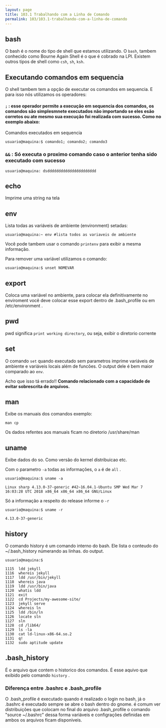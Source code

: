 ```yaml
---
layout: page
title: 103.1 Trabalhando com a Linha de Comando
permalink: 103/103.1-trabalhando-com-a-linha-de-comando
---
```


## bash

O bash é o nome do tipo de shell que estamos utilizando. O `bash`, tambem conhecido como Bourne Again Shell é o que é cobrado na LPI. Existem outros tipos de shell como `csh`, `sh`, `ksh`.

## Executando comandos em sequencia

O shell tambem tem a opção de executar os comandos em sequencia. E para isso nós utilizamos os operadores:

#### `;` : esse operador permite a execução em sequencia dos comandos, os comandos são simplesmnete executados não importando se eles esão corretos ou ate mesmo sua execução foi realizada com sucesso. Como no exemplo abaixo:

Comandos executados em sequencia

	usuario@maquina:$ comando1; comando2; comando3

### `&&` : Só executa o proximo comando caso o anterior tenha sido executado com sucesso

	usuario@maquina: dsdddddddddddddddddddddd

## echo 

Imprime uma string na tela

## env

Lista todas as variáveis de ambiente (environment) setadas:

	usuario@maquina:~ env #lista todos as variaveis de ambiente

Você pode tambem usar o comando `printenv` para exibir a mesma informação. 

Para remover uma variável utilizamos o comando: 

	usuario@maquina:$ unset NOMEVAR

## export 

Coloca uma variável no ambiente, para colocar ela definitivamente no enviroment você deve colocar esse export dentro de .bash_profile ou em /etc/environment .


## pwd 

pwd significa `print working directory`, ou seja, exibir o diretorio corrente


## set

O comando `set` quando executado sem parametros imprime variáveis de ambiente e variáveis locais além de funcões. O output dele é bem maior comparado ao `env`.

Acho que isso tá errado!!
**Comando relacionado com a capacidade de evitar sobrescrita de arquivos.**


## man 

Exibe os manuais dos comandos exemplo:

	man cp

Os dados refentes aos manuais ficam no diretorio /usr/share/man

## uname 

Exibe dados do so. Como versão do kernel distribuicao etc.

Com o parametro `-a` todas as informações, o `a` é de `all` .

	usuario@maquina:$ uname -a

	Linux sharp 4.13.0-37-generic #42~16.04.1-Ubuntu SMP Wed Mar 7 16:03:28 UTC 2018 x86_64 x86_64 x86_64 GNU/Linux

Só a informação a respeito do release informe o `-r`

	usuario@maquina:$ uname -r

	4.13.0-37-generic


## history

O comando history é um comando interno do bash. Ele lista o conteudo do ~/.bash_history númerando as linhas. do output.

	usuario@maquina:$

	1115  ldd jekyll 
	1116  whereis jekyll 
	1117  ldd /usr/bin/jekyll
	1118  whereis java
	1119  ldd /usr/bin/java
	1120  whatis ldd
	1121  exit
	1122  cd Projects/my-awesome-site/
	1123  jekyll serve
	1124  whereis ln
	1125  ldd /bin/ln
	1126  locate sln
	1127  sln
	1128  cd /lib64/
	1129  ls -la
	1130  cat ld-linux-x86-64.so.2 
	1131  q!
	1132  sudo aptitude update


## .bash_history

É o arquivo que contem o historico dos comandos. É esse aquivo que exibido pelo comando `history` . 

### Diferença entre .bashrc e .bash_profile

O .bash_profile é executado quando é realizado o login no bash, já o .bashrc é executado sempre se abre o bash dentro do gnome. é comum ver distribuições que colocam no final do arquivo .bash_profile o comando "source ~/.bashrc" dessa forma variáveis e configrações definidas em ambos os arquivos ficam disponiveis.